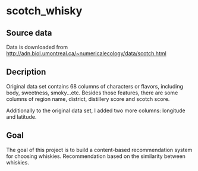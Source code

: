 # scotch_whisky

## Source data
Data is downloaded from http://adn.biol.umontreal.ca/~numericalecology/data/scotch.html

## Decription
Original data set contains 68 columns of characters or flavors, including body, sweetness, smoky...etc. Besides those features, there are some columns of region name, district, distillery score and scotch score.

Additionally to the original data set, I added two more columns: longitude and latitude.

## Goal
The goal of this project is to build a content-based recommendation system for choosing whiskies. Recommendation based on the similarity between whiskies.
